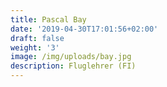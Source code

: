```yaml
---
title: Pascal Bay
date: '2019-04-30T17:01:56+02:00'
draft: false
weight: '3'
image: /img/uploads/bay.jpg
description: Fluglehrer (FI)
---
```


